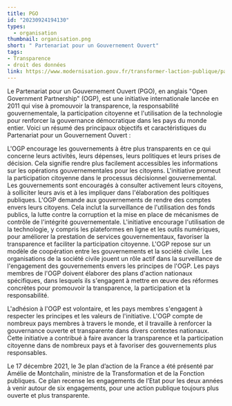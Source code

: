 ```yaml
---
title: PGO
id: "20230924194130"
types:
  - organisation
thumbnail: organisation.png
short: " Partenariat pour un Gouvernement Ouvert"
tags:
- Transparence
- droit des données
link: https://www.modernisation.gouv.fr/transformer-laction-publique/partenariat-pour-un-gouvernement-ouvert
---
```


Le Partenariat pour un Gouvernement Ouvert (PGO), en anglais "Open Government Partnership" (OGP), est une initiative internationale lancée en 2011 qui vise à promouvoir la transparence, la responsabilité gouvernementale, la participation citoyenne et l'utilisation de la technologie pour renforcer la gouvernance démocratique dans les pays du monde entier. Voici un résumé des principaux objectifs et caractéristiques du Partenariat pour un Gouvernement Ouvert :

L'OGP encourage les gouvernements à être plus transparents en ce qui concerne leurs activités, leurs dépenses, leurs politiques et leurs prises de décision. Cela signifie rendre plus facilement accessibles les informations sur les opérations gouvernementales pour les citoyens.
L'initiative promeut la participation citoyenne dans le processus décisionnel gouvernemental. Les gouvernements sont encouragés à consulter activement leurs citoyens, à solliciter leurs avis et à les impliquer dans l'élaboration des politiques publiques.
L'OGP demande aux gouvernements de rendre des comptes envers leurs citoyens. Cela inclut la surveillance de l'utilisation des fonds publics, la lutte contre la corruption et la mise en place de mécanismes de contrôle de l'intégrité gouvernementale.
L'initiative encourage l'utilisation de la technologie, y compris les plateformes en ligne et les outils numériques, pour améliorer la prestation de services gouvernementaux, favoriser la transparence et faciliter la participation citoyenne.
L'OGP repose sur un modèle de coopération entre les gouvernements et la société civile. Les organisations de la société civile jouent un rôle actif dans la surveillance de l'engagement des gouvernements envers les principes de l'OGP.
Les pays membres de l'OGP doivent élaborer des plans d'action nationaux spécifiques, dans lesquels ils s'engagent à mettre en œuvre des réformes concrètes pour promouvoir la transparence, la participation et la responsabilité.

L'adhésion à l'OGP est volontaire, et les pays membres s'engagent à respecter les principes et les valeurs de l'initiative. L'OGP compte de nombreux pays membres à travers le monde, et il travaille à renforcer la gouvernance ouverte et transparente dans divers contextes nationaux. Cette initiative a contribué à faire avancer la transparence et la participation citoyenne dans de nombreux pays et à favoriser des gouvernements plus responsables.

Le 17 décembre 2021, le 3e plan d’action de la France a été présenté par Amélie de Montchalin, ministre de la Transformation et de la Fonction publiques. Ce plan recense les engagements de l’Etat pour les deux années à venir autour de six engagements, pour une action publique toujours plus ouverte et plus transparente.

>


